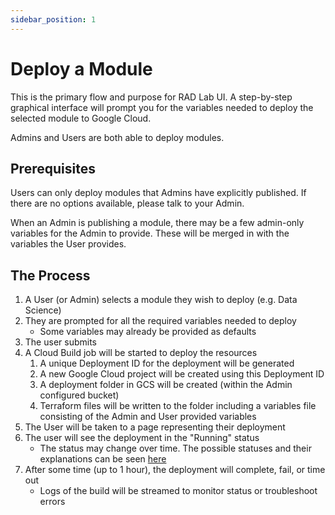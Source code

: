 ```yaml
---
sidebar_position: 1
---
```


# Deploy a Module

This is the primary flow and purpose for RAD Lab UI. A step-by-step graphical interface will prompt you for the variables needed to deploy the selected module to Google Cloud.

Admins and Users are both able to deploy modules.

## Prerequisites

Users can only deploy modules that Admins have explicitly published. If there are no options available, please talk to your Admin.

When an Admin is publishing a module, there may be a few admin-only variables for the Admin to provide. These will be merged in with the variables the User provides.

## The Process

1. A User (or Admin) selects a module they wish to deploy (e.g. Data Science)
1. They are prompted for all the required variables needed to deploy
    - Some variables may already be provided as defaults
1. The user submits 
1. A Cloud Build job will be started to deploy the resources
   1. A unique Deployment ID for the deployment will be generated
   1. A new Google Cloud project will be created using this Deployment ID
   1. A deployment folder in GCS will be created (within the Admin configured bucket)
   1. Terraform files will be written to the folder including a variables file consisting of the Admin and User provided variables
1. The User will be taken to a page representing their deployment
1. The user will see the deployment in the "Running" status
    - The status may change over time. The possible statuses and their explanations can be seen [here](https://cloud.google.com/build/docs/api/reference/rest/v1/projects.builds#status)
1. After some time (up to 1 hour), the deployment will complete, fail, or time out
    - Logs of the build will be streamed to monitor status or troubleshoot errors

<!-- TODO: Add screen shots -->

